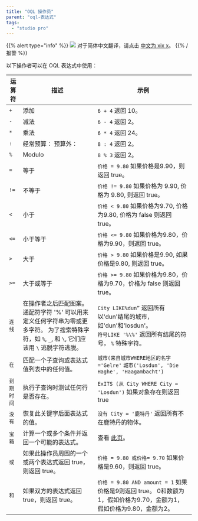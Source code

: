 ```yaml
---
title: "OQL 操作员"
parent: "oql-表达式"
tags:
  - "studio pro"
---
```


{{% alert type="info" %}}
<img src="attachments/chinese-translation/china.png" style="display: inline-block; margin: 0" /> 对于简体中文翻译，请点击 [中文为 xix x](https://cdn.mendix.tencent-cloud.com/documentation/refguide8/oql-operators.pdf)。
{{% /报警 %}}

以下操作者可以在 OQL 表达式中使用：

| 运算符     | 描述                                                                                        | 示例                                                                                               |
| ------- | ----------------------------------------------------------------------------------------- | ------------------------------------------------------------------------------------------------ |
| `+`     | 添加                                                                                        | `6 + 4` 返回 10。                                                                                   |
| `-`     | 减法                                                                                        | `6 - 4` 返回 2。                                                                                    |
| `*`     | 乘法                                                                                        | `6 * 4` 返回 24。                                                                                   |
| `:`     | 经常预算： 预算外：                                                                                | `8 : 4` 返回 2。                                                                                    |
| `%`     | Modulo                                                                                    | `8 % 3` 返回 2。                                                                                    |
| `=`     | 等于                                                                                        | `价格 = 9.80` 如果价格是9.90，则返回 true。                                                                  |
| `!=`    | 不等于                                                                                       | `价格 != 9.80` 如果价格为 9.90, 价格为 9.80, 则返回 true。                                                     |
| `<`  | 小于                                                                                        | `价格 < 9.80` 如果价格为9.70, 价格为9.80, 价格为 false 则返回 true。                                           |
| `<=` | 小于等于                                                                                      | `价格 <= 9.80` 如果价格为9.80，价格为9.90，则返回 true。                                                      |
| `>`  | 大于                                                                                        | `价格 > 9.80` 如果价格是9.90, 如果价格是9.80, 则返回 true。                                                   |
| `>=` | 大于或等于                                                                                     | `价格 >= 9.80` 如果价格为9.80，价格为9.70，价格为 false 则返回 true。                                            |
| `连线`    | 在操作者之后匹配图案。 通配符字符 '%' 可以用来定义任何字符串为零或更多字符。 为了搜索特殊字符，如 `%`, `_`, 和 `\`, 它们应该用 `\` 逃脱字符逃脱。 | `City LIKE%dun”` 返回所有以'dun'结尾的城市，如'dun'和'losdun'。<br> `符号LIKE '%\%'` 返回所有结尾的符号， `%` 特殊字符。 |
| `在`     | 匹配一个子查询或表达式值列表中的任何值。                                                                      | `城市(来自城市WHERE地区的名字='Gelre'` `城市('Losdun', 'Die Haghe', 'Haagambacht')`                           |
| `到期时间`  | 执行子查询时测试任何行是否存在。                                                                          | `ExITS (从 City WHERE City = 'Losdun')` 如果对象存在则返回 true                                            |
| `没有`    | 恢复此关键字后面表达式的值。                                                                            | `没有 City = '鹿特丹'` 返回所有不在鹿特丹的物体。                                                                  |
| `宝箱`    | 计算一个或多个条件并返回一个可能的表达式。                                                                     | 查看 [此页](oql-case-expression)。                                                                    |
| `或`     | 如果此操作员周围的一个或两个表达式返回 true，则返回 true。                                                        | `价格 = 9.80 或价格= 9.70` 如果价格是9.60，则返回 true。                                                        |
| `和`     | 如果双方的表达式返回 true，则返回 true。                                                                 | `价格 = 9.80 AND amount = 1` 如果价格是9则返回 true。 0和数额为1，假如价格为9.70，金额为1，假如价格为9.80，金额为2。                 |
